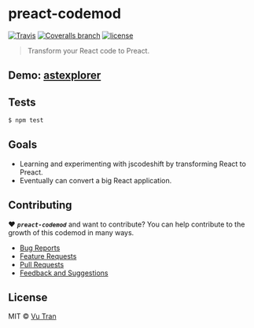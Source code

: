 # preact-codemod

[![Travis](https://img.shields.io/travis/vutran/preact-codemod/develop.svg?maxAge=2592000&style=flat-square)](https://travis-ci.org/vutran/preact-codemod) [![Coveralls branch](https://img.shields.io/coveralls/vutran/preact-codemod/develop.svg?maxAge=2592000&style=flat-square)](https://coveralls.io/github/vutran/preact-codemod) [![license](https://img.shields.io/github/license/vutran/preact-codemod.svg?maxAge=2592000&style=flat-square)](LICENSE)

> Transform your React code to Preact.

## Demo: [astexplorer](http://astexplorer.net/#/Pcp2Q5NFLq/10)

## Tests

```bash
$ npm test
```

## Goals

- Learning and experimenting with jscodeshift by transforming React to Preact.
- Eventually can convert a big React application.

## Contributing

♥ ***`preact-codemod`*** and want to contribute? You can help contribute to the growth of this codemod in many ways.

- [Bug Reports](CONTRIBUTING.md#bug-reports)
- [Feature Requests](CONTRIBUTING.md#feature-requests)
- [Pull Requests](CONTRIBUTING.md#pull-requests)
- [Feedback and Suggestions](CONTRIBUTING.md#feedback-and-suggestions)

## License

MIT © [Vu Tran](https://github.com/vutran/)
